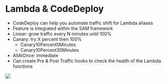 # Lambda & CodeDeploy

- CodeDeploy can help you automate traffic shift for Lambda aliases
- Feature is integrated within the SAM framework
- Linear: grow traffic every N minutes until 100%
- Canary: try X percent then 100%
    - Canary10Percent5Minutes
    - Canary10Percent30Minutes
- AllAtOnce: immediate
- Can create Pre & Post Traffic hooks to check the health of the Lambda functions

![](2022-05-12-10-01-21.png)
